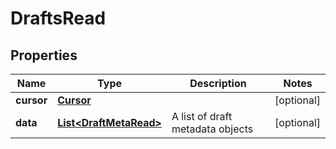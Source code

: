 
# DraftsRead

## Properties
Name | Type | Description | Notes
------------ | ------------- | ------------- | -------------
**cursor** | [**Cursor**](Cursor.md) |  |  [optional]
**data** | [**List&lt;DraftMetaRead&gt;**](DraftMetaRead.md) | A list of draft metadata objects |  [optional]



